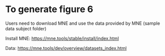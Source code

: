 # To generate figure 6

Users need to download MNE and use the data provided by MNE (sample data subject folder)

Install MNE: https://mne.tools/stable/install/index.html

Data: https://mne.tools/dev/overview/datasets_index.html
